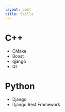 ```yaml
---
layout: post
title: Skills
---
```


# C++
- CMake
- Boost
- qjango
- Qt

# Python
- Django
- Django Rest Framework
